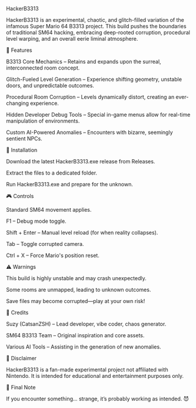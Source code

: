 HackerB3313

HackerB3313 is an experimental, chaotic, and glitch-filled variation of the infamous Super Mario 64 B3313 project. This build pushes the boundaries of traditional SM64 hacking, embracing deep-rooted corruption, procedural level warping, and an overall eerie liminal atmosphere.

🚀 Features

B3313 Core Mechanics – Retains and expands upon the surreal, interconnected room concept.

Glitch-Fueled Level Generation – Experience shifting geometry, unstable doors, and unpredictable outcomes.

Procedural Room Corruption – Levels dynamically distort, creating an ever-changing experience.

Hidden Developer Debug Tools – Special in-game menus allow for real-time manipulation of environments.

Custom AI-Powered Anomalies – Encounters with bizarre, seemingly sentient NPCs.

🔧 Installation

Download the latest HackerB3313.exe release from Releases.

Extract the files to a dedicated folder.

Run HackerB3313.exe and prepare for the unknown.

🎮 Controls

Standard SM64 movement applies.

F1 – Debug mode toggle.

Shift + Enter – Manual level reload (for when reality collapses).

Tab – Toggle corrupted camera.

Ctrl + X – Force Mario's position reset.

⚠️ Warnings

This build is highly unstable and may crash unexpectedly.

Some rooms are unmapped, leading to unknown outcomes.

Save files may become corrupted—play at your own risk!

📜 Credits

Suzy (CatsanZSH) – Lead developer, vibe coder, chaos generator.

SM64 B3313 Team – Original inspiration and core assets.

Various AI Tools – Assisting in the generation of new anomalies.

📢 Disclaimer

HackerB3313 is a fan-made experimental project not affiliated with Nintendo. It is intended for educational and entertainment purposes only.

🔮 Final Note

If you encounter something… strange, it’s probably working as intended. 😈


